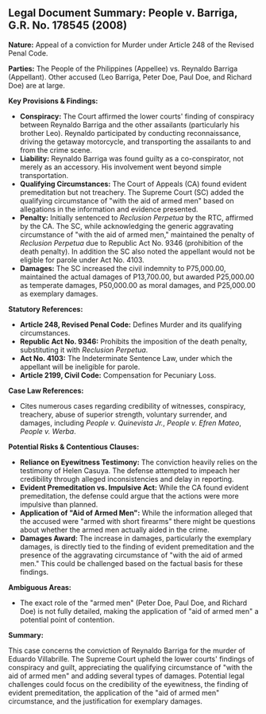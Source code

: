 ## Legal Document Summary: People v. Barriga, G.R. No. 178545 (2008)

**Nature:** Appeal of a conviction for Murder under Article 248 of the Revised Penal Code.

**Parties:** The People of the Philippines (Appellee) vs. Reynaldo Barriga (Appellant). Other accused (Leo Barriga, Peter Doe, Paul Doe, and Richard Doe) are at large.

**Key Provisions & Findings:**

*   **Conspiracy:** The Court affirmed the lower courts' finding of conspiracy between Reynaldo Barriga and the other assailants (particularly his brother Leo). Reynaldo participated by conducting reconnaissance, driving the getaway motorcycle, and transporting the assailants to and from the crime scene.
*   **Liability:** Reynaldo Barriga was found guilty as a co-conspirator, not merely as an accessory. His involvement went beyond simple transportation.
*   **Qualifying Circumstances:** The Court of Appeals (CA) found evident premeditation but not treachery. The Supreme Court (SC) added the qualifying circumstance of "with the aid of armed men" based on allegations in the information and evidence presented.
*   **Penalty:** Initially sentenced to *Reclusion Perpetua* by the RTC, affirmed by the CA. The SC, while acknowledging the generic aggravating circumstance of "with the aid of armed men," maintained the penalty of *Reclusion Perpetua* due to Republic Act No. 9346 (prohibition of the death penalty). In addition the SC also noted the appellant would not be eligible for parole under Act No. 4103.
*   **Damages:** The SC increased the civil indemnity to P75,000.00, maintained the actual damages of P13,700.00, but awarded P25,000.00 as temperate damages, P50,000.00 as moral damages, and P25,000.00 as exemplary damages.

**Statutory References:**

*   **Article 248, Revised Penal Code:** Defines Murder and its qualifying circumstances.
*   **Republic Act No. 9346:** Prohibits the imposition of the death penalty, substituting it with *Reclusion Perpetua*.
*   **Act No. 4103:** The Indeterminate Sentence Law, under which the appellant will be ineligible for parole.
*   **Article 2199, Civil Code:** Compensation for Pecuniary Loss.

**Case Law References:**

*   Cites numerous cases regarding credibility of witnesses, conspiracy, treachery, abuse of superior strength, voluntary surrender, and damages, including *People v. Quinevista Jr.*, *People v. Efren Mateo*, *People v. Werba*.

**Potential Risks & Contentious Clauses:**

*   **Reliance on Eyewitness Testimony:** The conviction heavily relies on the testimony of Helen Casuya. The defense attempted to impeach her credibility through alleged inconsistencies and delay in reporting.
*   **Evident Premeditation vs. Impulsive Act:** While the CA found evident premeditation, the defense could argue that the actions were more impulsive than planned.
*   **Application of "Aid of Armed Men":** While the information alleged that the accused were "armed with short firearms" there might be questions about whether the armed men actually aided in the crime.
*   **Damages Award:** The increase in damages, particularly the exemplary damages, is directly tied to the finding of evident premeditation and the presence of the aggravating circumstance of "with the aid of armed men." This could be challenged based on the factual basis for these findings.

**Ambiguous Areas:**

*   The exact role of the "armed men" (Peter Doe, Paul Doe, and Richard Doe) is not fully detailed, making the application of "aid of armed men" a potential point of contention.

**Summary:**

This case concerns the conviction of Reynaldo Barriga for the murder of Eduardo Villabrille. The Supreme Court upheld the lower courts' findings of conspiracy and guilt, appreciating the qualifying circumstance of "with the aid of armed men" and adding several types of damages. Potential legal challenges could focus on the credibility of the eyewitness, the finding of evident premeditation, the application of the "aid of armed men" circumstance, and the justification for exemplary damages.

